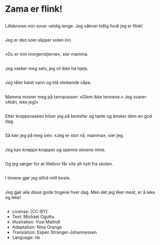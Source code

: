 # Zama er flink!

##
Lillebroren min sover veldig lenge. Jeg våkner tidlig fordi jeg er flink!

##
Jeg er den som slipper solen inn.

##
«Du er min morgenstjerne», sier mamma.

##
Jeg vasker meg selv, jeg vil ikke ha hjelp.

##
Jeg tåler kaldt vann og blå stinkende såpe.

##
Mamma minner meg på tannpussen: «Glem ikke tennene.» Jeg svarer: «Aldri, ikke jeg!»

##
Etter kroppsvasken hilser jeg på bestefar og tante og ønsker dem en god dag.

##
Så kler jeg på meg selv. «Jeg er stor nå, mamma», sier jeg.

##
Jeg kan kneppe knapper og spenne skoene mine.

##
Og jeg sørger for at lillebror får vite alt nytt fra skolen.

##
I timene gjør jeg alltid mitt beste.

##
Jeg gjør alle disse gode tingene hver dag. Men det jeg liker mest, er å leke og leke!

##
* License: [CC-BY]
* Text: Michael Oguttu
* Illustration: Vusi Malindi
* Adaptation: Nina Orange
* Translation: Espen Stranger-Johannessen
* Language: nb
